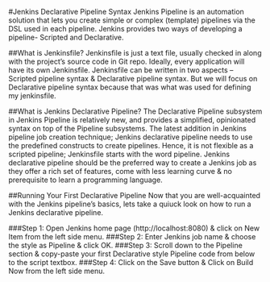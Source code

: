 #Jenkins Declarative Pipeline Syntax
Jenkins Pipeline is an automation solution that lets you create simple or complex (template) pipelines via the DSL used in each pipeline. Jenkins provides two ways of developing a pipeline- Scripted and Declarative.

##What is Jenkinsfile?
Jenkinsfile is just a text file, usually checked in along with the project’s source code in Git repo. Ideally, every application will have its own Jenkinsfile.
Jenkinsfile can be written in two aspects – Scripted pipeline syntax & Declarative pipeline syntax. But we will focus on Declarative pipeline syntax because that was what was used for defining my jenkinsfile.

##What is Jenkins Declarative Pipeline?
The Declarative Pipeline subsystem in Jenkins Pipeline is relatively new, and provides a simplified, opinionated syntax on top of the Pipeline subsystems.
The latest addition in Jenkins pipeline job creation technique; Jenkins declarative pipeline needs to use the predefined constructs to create pipelines. Hence, it is not flexible as a scripted pipeline; Jenkinsfile starts with the word pipeline. Jenkins declarative pipeline should be the preferred way to create a Jenkins job as they offer a rich set of features, come with less learning curve & no prerequisite to learn a programming language.

##Running Your First Declarative Pipeline
Now that you are well-acquainted with the Jenkins pipeline’s basics, lets take a quiuck look on how to run a Jenkins declarative pipeline.

###Step 1: Open Jenkins home page (http://localhost:8080) & click on New Item from the left side menu.
###Step 2: Enter Jenkins job name & choose the style as Pipeline & click OK.
###Step 3: Scroll down to the Pipeline section & copy-paste your first Declarative style Pipeline code from below to the script textbox.
###Step 4: Click on the Save button & Click on Build Now from the left side menu.


